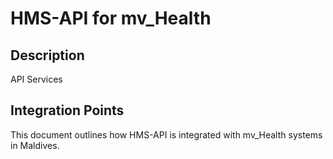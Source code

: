 # HMS-API for mv_Health

## Description

API Services

## Integration Points

This document outlines how HMS-API is integrated with mv_Health systems in Maldives.
